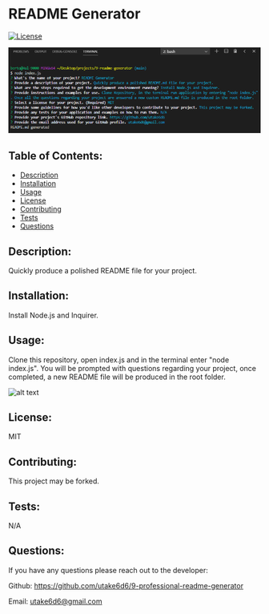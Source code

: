 # README Generator

[![License](https://img.shields.io/badge/License-MIT-blue.svg)](https://lbesson.mit-license.org/)

<img src="assets\images\install.png">

## Table of Contents:

- [Description](#description)
- [Installation](#installation)
- [Usage](#usage)
- [License](#license)
- [Contributing](#contributing)
- [Tests](#tests)
- [Questions](#questions)

## Description:

Quickly produce a polished README file for your project.

## Installation:

Install Node.js and Inquirer.

## Usage:

Clone this repository, open index.js and in the terminal enter "node index.js". You will be prompted with questions regarding your project, once completed, a new README file will be produced in the root folder.

![alt text](assets\images\usage.gif)

## License:

MIT

## Contributing:

This project may be forked.

## Tests:

N/A

## Questions:

If you have any questions please reach out to the developer:

Github: <https://github.com/utake6d6/9-professional-readme-generator>

Email: <utake6d6@gmail.com>
